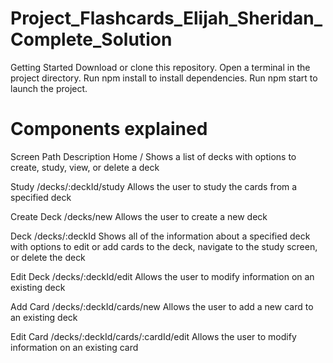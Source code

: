 # Project_Flashcards_Elijah_Sheridan_Complete_Solution

Getting Started
Download or clone this repository.
Open a terminal in the project directory.
Run npm install to install dependencies.
Run npm start to launch the project.


# Components explained

Screen	Path	Description
Home	/	Shows a list of decks with options to create, study, view, or delete a deck

Study	/decks/:deckId/study	Allows the user to study the cards from a specified deck

Create Deck	/decks/new	Allows the user to create a new deck

Deck	/decks/:deckId	Shows all of the information about a specified deck with options to edit or add cards to the deck, navigate to the study screen, or delete the deck

Edit Deck	/decks/:deckId/edit	Allows the user to modify information on an existing deck

Add Card	/decks/:deckId/cards/new	Allows the user to add a new card to an existing deck

Edit Card	/decks/:deckId/cards/:cardId/edit	Allows the user to modify information on an existing card

